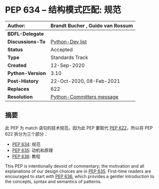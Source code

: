 # PEP 634 – 结构模式匹配: 规范

| Author:            | Brandt Bucher <brandt at python.org>, Guido van Rossum <guido at python.org> |
| :----------------- | ------------------------------------------------------------ |
| **BDFL-Delegate**  |                                                              |
| **Discussions-To** | [Python-Dev list](https://mail.python.org/archives/list/python-dev@python.org/) |
| **Status**         | Accepted                                                     |
| **Type**           | Standards Track                                              |
| **Created**        | 12-Sep-2020                                                  |
| **Python-Version** | 3.10                                                         |
| **Post-History**   | 22-Oct-2020, 08-Feb-2021                                     |
| **Replaces**       | 622                                                          |
| **Resolution**     | [Python-Committers message](https://mail.python.org/archives/list/python-committers@python.org/message/SQC2FTLFV5A7DV7RCEAR2I2IKJKGK7W3) |

## 摘要

此 PEP 为 match 语句的技术规范。因为此 PEP 要取代 [PEP 622]()，所以将 PEP 622 拆分为三个部分：

- [PEP 634](): 规范
- [PEP 635](): 动机和原理
- [PEP 636](): 教程

This PEP is intentionally devoid of commentary; the motivation and all explanations of our design choices are in [PEP 635](). First-time readers are encouraged to start with [PEP 636](), which provides a gentler introduction to the concepts, syntax and semantics of patterns.
